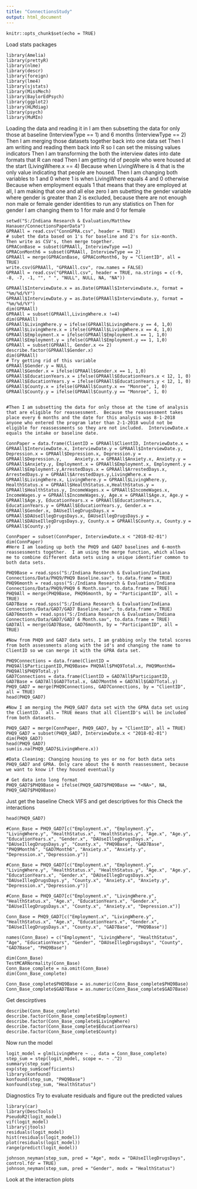 ```yaml
---
title: "ConnectionsStudy"
output: html_document
---
```


```{r setup, include=FALSE}
knitr::opts_chunk$set(echo = TRUE)
```
Load stats packages
```{r}
library(Amelia)
library(prettyR)
library(nlme)
library(descr)
library(foreign)
library(lme4)
library(sjstats)
library(MissMech)
library(BaylorEdPsych)
library(ggplot2)
library(HLMdiag)
library(psych)
library(MuMIn)
```
Loading the data and reading it in
I am then subsetting the data for only those at baseline (InterviewType == 1) and 6 months (InterviewType == 2)
Then I am merging those datasets together back into one data set
Then I am writing and reading them back into R so I can set the missing values indicators
Then I am transforming the both the interview dates into date formats that R can read
Then I am getting rid of people who were housed at the start (LivingWhere.x == 4)
Because when LivingWhere is 4 that is the only value indicating that people are housed.  Then I am changing both variables to 1 and 0 where 1 is when LivingWhere equals 4 and 0 otherwise
Because when employment equals 1 that means that they are employed at all, I am making that one and all else zero
I am subetting the gender variable where gender is greater than 2 is excluded, because there are not enough non male or female gender identities to run any statistics on
Then for gender I am changing them to 1 for male and 0 for female
```{r}
setwd("S:/Indiana Research & Evaluation/Matthew Hanauer/ConnectionsPaperData")
GPRAAll = read.csv("ConnGPRA.csv", header = TRUE) 
# subet the data based on 1's for baseline and 2's for six-month.  Then write as CSV's, then merge together.
GPRAConBase = subset(GPRAAll, InterviewType ==1)
GPRAConMonth6 = subset(GPRAAll, InterviewType == 2)
GPRAAll = merge(GPRAConBase, GPRAConMonth6, by = "ClientID", all = TRUE)
write.csv(GPRAAll, "GPRAAll.csv", row.names = FALSE)
GPRAAll = read.csv("GPRAAll.csv", header = TRUE, na.strings = c(-9, -8, -7, -1, "", " ", "NULL", NULL, NA, "NA"))

GPRAAll$InterviewDate.x = as.Date(GPRAAll$InterviewDate.x, format = "%m/%d/%Y") 
GPRAAll$InterviewDate.y = as.Date(GPRAAll$InterviewDate.y, format = "%m/%d/%Y")
dim(GPRAAll)
GPRAAll = subset(GPRAAll,LivingWhere.x !=4)
dim(GPRAAll)
GPRAAll$LivingWhere.y = ifelse(GPRAAll$LivingWhere.y == 4, 1,0)
GPRAAll$LivingWhere.x = ifelse(GPRAAll$LivingWhere.x == 4, 1,0)
GPRAAll$Employment.x = ifelse(GPRAAll$Employment.x == 1, 1,0)
GPRAAll$Employment.y = ifelse(GPRAAll$Employment.y == 1, 1,0)
GPRAAll = subset(GPRAAll, Gender.x <= 2)
describe.factor(GPRAAll$Gender.x)
dim(GPRAAll)
# Try getting rid of this variable
GPRAAll$Gender.y = NULL
GPRAAll$Gender.x = ifelse(GPRAAll$Gender.x == 1, 1,0)
GPRAAll$EducationYears.x = ifelse(GPRAAll$EducationYears.x < 12, 1, 0)
GPRAAll$EducationYears.y = ifelse(GPRAAll$EducationYears.y < 12, 1, 0)
GPRAAll$County.x = ifelse(GPRAAll$County.x == "Monroe", 1, 0)
GPRAAll$County.y = ifelse(GPRAAll$County.y == "Monroe", 1, 0)


#Then I am subsetting the data for only those at the time of analysis that are eligible for reassessment.  Because the reassessment takes place every 6 months and the date for this analysis was 8-1-2018 anyone who entered the program later than 2-1-2018 would not be eligible for reassessments so they are not included.  InterviewDate.x equals the intake or baseline date.

ConnPaper = data.frame(ClientID = GPRAAll$ClientID, InterviewDate.x = GPRAAll$InterviewDate.x, InterviewDate.y = GPRAAll$InterviewDate.y, Depression.x = GPRAAll$Depression.x, Depression.y = GPRAAll$Depression.y, 	Anxiety.x = GPRAAll$Anxiety.x, Anxiety.y = GPRAAll$Anxiety.y, Employment.x = GPRAAll$Employment.x, Employment.y = GPRAAll$Employment.y,ArrestedDays.x = GPRAAll$ArrestedDays.x, ArrestedDays.y = GPRAAll$ArrestedDays.y,LivingWhere.x = GPRAAll$LivingWhere.x, LivingWhere.y = GPRAAll$LivingWhere.y, HealthStatus.x = GPRAAll$HealthStatus.x,HealthStatus.y = GPRAAll$HealthStatus.y, IncomeWages.x = GPRAAll$IncomeWages.x, IncomeWages.y = GPRAAll$IncomeWages.y, Age.x = GPRAAll$Age.x, Age.y = GPRAAll$Age.y, EducationYears.x = GPRAAll$EducationYears.x, EducationYears.y = GPRAAll$EducationYears.y, Gender.x = GPRAAll$Gender.x, DAUseIllegDrugsDays.x = GPRAAll$DAUseIllegDrugsDays.x, DAUseIllegDrugsDays.y = GPRAAll$DAUseIllegDrugsDays.y, County.x = GPRAAll$County.x, County.y = GPRAAll$County.y)

ConnPaper = subset(ConnPaper, InterviewDate.x < "2018-02-01")
dim(ConnPaper)
#Here I am loading up both the PHQ9 and GAD7 baselines and 6-month reassessments together.  I am using the merge function, which allows me to combine different data sets using a unique identifier common to both data sets.

PHQ9Base = read.spss("S:/Indiana Research & Evaluation/Indiana Connections/Data/PHQ9/PHQ9 Baseline.sav", to.data.frame = TRUE)
PHQ96month = read.spss("S:/Indiana Research & Evaluation/Indiana Connections/Data/PHQ9/PHQ9 6 Month.sav", to.data.frame = TRUE)
PHQ9All = merge(PHQ9Base, PHQ96month, by = "ParticipantID", all = TRUE)
GAD7Base = read.spss("S:/Indiana Research & Evaluation/Indiana Connections/Data/GAD7/GAD7 Baseline.sav", to.data.frame = TRUE)
GAD76month = read.spss("S:/Indiana Research & Evaluation/Indiana Connections/Data/GAD7/GAD7 6 Month.sav", to.data.frame = TRUE)
GAD7All = merge(GAD7Base, GAD76month, by = "ParticipantID", all = TRUE)

#Now from PHQ9 and GAD7 data sets, I am grabbing only the total scores from both assessments along with the id's and changing the name to ClientID so we can merge it with the GPRA data set.

PHQ9Connections = data.frame(ClientID = PHQ9All$ParticipantID,PHQ9Base= PHQ9All$PHQ9Total.x, PHQ9Month6= PHQ9All$PHQ9Total.y)
GAD7Connections = data.frame(ClientID = GAD7All$ParticipantID, GAD7Base = GAD7All$GAD7Total.x, GAD7Month6 = GAD7All$GAD7Total.y)
PHQ9_GAD7 = merge(PHQ9Connections, GAD7Connections, by = "ClientID", all = TRUE)
head(PHQ9_GAD7)

#Now I am merging the PHQ9_GAD7 data set with the GPRA data set using the ClientID.  all = TRUE means that all ClientID's will be included from both datasets.

PHQ9_GAD7 = merge(ConnPaper, PHQ9_GAD7, by = "ClientID", all = TRUE)
PHQ9_GAD7 = subset(PHQ9_GAD7, InterviewDate.x < "2018-02-01")
dim(PHQ9_GAD7)
head(PHQ9_GAD7)
sum(is.na(PHQ9_GAD7$LivingWhere.x))

#Data Cleaning: Changing housing to yes or no for both data sets PHQ9_GAD7 and GPRA. Only care about the 6 month reassessment, because we want to know if they housed eventually

# Get data into long format
PHQ9_GAD7$PHQ9Base = ifelse(PHQ9_GAD7$PHQ9Base == "<NA>", NA, PHQ9_GAD7$PHQ9Base)

```

Just get the baseline
Check VIFS and get descriptives for this
Check the interactions
```{r}
head(PHQ9_GAD7)

#Conn_Base = PHQ9_GAD7[c("Employment.x", "Employment.y", "LivingWhere.y", "HealthStatus.x", "HealthStatus.y", "Age.x", "Age.y", "EducationYears.x", "Gender.x", "DAUseIllegDrugsDays.x", "DAUseIllegDrugsDays.y", "County.x", "PHQ9Base", "GAD7Base", "PHQ9Month6", "GAD7Month6", "Anxiety.x", "Anxiety.y", "Depression.x","Depression.y")]

#Conn_Base = PHQ9_GAD7[c("Employment.x", "Employment.y", "LivingWhere.y", "HealthStatus.x", "HealthStatus.y", "Age.x", "Age.y", "EducationYears.x", "Gender.x", "DAUseIllegDrugsDays.x", "DAUseIllegDrugsDays.y", "County.x", "Anxiety.x", "Anxiety.y", "Depression.x","Depression.y")]

#Conn_Base = PHQ9_GAD7[c("Employment.x", "LivingWhere.y", "HealthStatus.x", "Age.x", "EducationYears.x", "Gender.x", "DAUseIllegDrugsDays.x", "County.x", "Anxiety.x", "Depression.x")]

Conn_Base = PHQ9_GAD7[c("Employment.x", "LivingWhere.y", "HealthStatus.x", "Age.x", "EducationYears.x", "Gender.x", "DAUseIllegDrugsDays.x", "County.x", "GAD7Base", "PHQ9Base")]

names(Conn_Base) = c("Employment", "LivingWhere", "HealthStatus", "Age", "EducationYears", "Gender", "DAUseIllegDrugsDays", "County", "GAD7Base", "PHQ9Base")

dim(Conn_Base)
TestMCARNormality(Conn_Base)
Conn_Base_complete = na.omit(Conn_Base)
dim(Conn_Base_complete)

Conn_Base_complete$PHQ9Base = as.numeric(Conn_Base_complete$PHQ9Base)
Conn_Base_complete$GAD7Base = as.numeric(Conn_Base_complete$GAD7Base)
```
Get descirptives
```{r}
describe(Conn_Base_complete)
describe.factor(Conn_Base_complete$Employment)
describe.factor(Conn_Base_complete$LivingWhere)
describe.factor(Conn_Base_complete$EducationYears)
describe.factor(Conn_Base_complete$County)
```
Now run the model
```{r}
logit_model = glm(LivingWhere ~ ., data = Conn_Base_complete)
step_sum = step(logit_model, scope =. ~ .^2)
summary(step_sum)
exp(step_sum$coefficients)
library(konfound)
konfound(step_sum, "PHQ9Base")
konfound(step_sum, "HealthStatus")

```
Diagnostics
Try to evaluate residuals and figure out the predicted values
```{r}
library(car)
library(DescTools)
PseudoR2(logit_model)
vif(logit_model)
library(jtools)
residuals(logit_model)
hist(residuals(logit_model))
plot(residuals(logit_model))
range(predict(logit_model))

johnson_neyman(step_sum, pred = "Age", modx = "DAUseIllegDrugsDays", control.fdr = TRUE)
johnson_neyman(step_sum, pred = "Gender", modx = "HealthStatus")
```
Look at the interaction plots
```{r}

```


